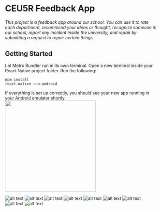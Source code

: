 # CEU5R Feedback App
###### This project is a feedback app around our school. You can use it to rate each department, recommend your ideas or thought, recognize someone in our school, report any incident inside the university, and repair by submitting a request to repair certain things.

## Getting Started 
Let Metro Bundler run in its own terminal. Open a new terminal inside your React Native project folder. Run the following:
```
npm install
react-native run-android
```
If everything is set up correctly, you should see your new app running in your Android emulator shortly.
<img src="https://media.giphy.com/media/cFkiFMDg3iFoI/giphy.gif" width="300" />

![alt text](https://github.com/justineearlfern/Feedback_App/blob/master/photo/01.png?=20x20)
![alt text](https://github.com/justineearlfern/Feedback_App/blob/master/photo/02.png?=20x20)
![alt text](https://github.com/justineearlfern/Feedback_App/blob/master/photo/03.png?=20x20)
![alt text](https://github.com/justineearlfern/Feedback_App/blob/master/photo/04.png?=20x20)
![alt text](https://github.com/justineearlfern/Feedback_App/blob/master/photo/05.png?=20x20)
![alt text](https://github.com/justineearlfern/Feedback_App/blob/master/photo/06.png?=20x20)
![alt text](https://github.com/justineearlfern/Feedback_App/blob/master/photo/07.png?=20x20)
![alt text](https://github.com/justineearlfern/Feedback_App/blob/master/photo/08.png?=20x20)
![alt text](https://github.com/justineearlfern/Feedback_App/blob/master/photo/09.png?=20x20)




